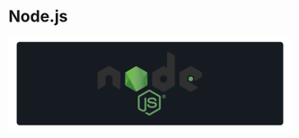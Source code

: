 # Node.js

<a href="#"><img src="https://github.com/fismael21/fismael21/blob/main/img/background_2/Background_Pack_2_7.png" alt="html" align="center"/></a>
